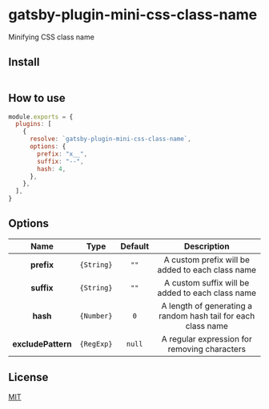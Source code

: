 # gatsby-plugin-mini-css-class-name

Minifying CSS class name

## Install
```bash
```

## How to use
```js
module.exports = {
  plugins: [
    {
      resolve: `gatsby-plugin-mini-css-class-name`,
      options: {
        prefix: "x__",
        suffix: "--",
        hash: 4,
      },
    },
  ],
}
```

## Options
|    Name          |   Type     | Default | Description |
|:----------------:|:----------:|:-------:|:-----------:|
| **prefix**       | `{String}` |  `""`   | A custom prefix will be added to each class name
| **suffix**       | `{String}` |  `""`   | A custom suffix will be added to each class name
|  **hash**        | `{Number}` |   `0`   | A length of generating a random hash tail for each class name
|**excludePattern**| `{RegExp}` | `null`  | A regular expression for removing characters

## License
[MIT](./LICENSE)
